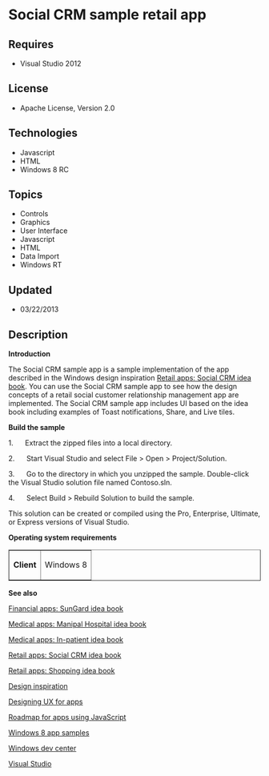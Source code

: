 # Social CRM sample retail app
## Requires
- Visual Studio 2012
## License
- Apache License, Version 2.0
## Technologies
- Javascript
- HTML
- Windows 8 RC
## Topics
- Controls
- Graphics
- User Interface
- Javascript
- HTML
- Data Import
- Windows RT
## Updated
- 03/22/2013
## Description

<p><strong>Introduction</strong></p>
<p>The Social CRM sample app is a sample implementation of the app described in the Windows design inspiration
<a href="http://msdn.microsoft.com/en-us/library/windows/apps/dn163531" target="_blank">
Retail apps: Social CRM idea book</a>. You can use the Social CRM sample app to see how the design concepts of a retail social customer relationship management app are implemented. The Social CRM sample app includes UI based on the idea book including examples
 of Toast notifications, Share, and Live tiles.</p>
<p><strong>Build the sample</strong></p>
<p>1.&nbsp;&nbsp;&nbsp;&nbsp;&nbsp; Extract the zipped files into a local directory.</p>
<p>2.&nbsp;&nbsp;&nbsp;&nbsp;&nbsp; Start Visual Studio and select File &gt; Open &gt; Project/Solution.</p>
<p>3.&nbsp;&nbsp;&nbsp;&nbsp;&nbsp; Go to the directory in which you unzipped the sample. Double-click the Visual Studio solution file named Contoso.sln.</p>
<p>4.&nbsp;&nbsp;&nbsp;&nbsp;&nbsp; Select Build &gt; Rebuild Solution to build the sample.</p>
<p>This solution can be created or compiled using the Pro, Enterprise, Ultimate, or Express versions of Visual Studio.</p>
<p><strong>Operating system requirements</strong></p>
<table border="1" cellspacing="0" cellpadding="0">
<tbody>
<tr>
<td>
<p><strong>Client</strong></p>
</td>
<td>
<p>Windows&nbsp;8</p>
</td>
</tr>
</tbody>
</table>
<p><strong>See also</strong></p>
<p><a href="http://msdn.microsoft.com/en-us/library/windows/apps/dn163530" target="_blank">Financial apps: SunGard idea book</a></p>
<p><a href="http://msdn.microsoft.com/en-us/library/windows/apps/dn163532" target="_blank">Medical apps: Manipal Hospital idea book</a></p>
<p><a href="http://msdn.microsoft.com/en-us/library/windows/apps/dn163533" target="_blank">Medical apps: In-patient idea book</a></p>
<p><a href="http://msdn.microsoft.com/en-us/library/windows/apps/dn163531" target="_blank">Retail apps: Social CRM idea book</a></p>
<p><a href="http://msdn.microsoft.com/en-us/library/windows/apps/jj635241.aspx" target="_blank">Retail apps: Shopping idea book</a></p>
<p><a href="http://msdn.microsoft.com/en-us/library/windows/apps/hh868274" target="_blank">Design inspiration</a></p>
<p><a href="http://msdn.microsoft.com/en-us/library/windows/apps/hh779072" target="_blank">Designing UX for apps</a></p>
<p><a href="http://msdn.microsoft.com/en-us/library/windows/apps/Hh465037" target="_blank">Roadmap for apps using JavaScript</a></p>
<p><a href="http://go.microsoft.com/fwlink/p/?LinkID=227694" target="_blank">Windows 8 app samples</a></p>
<p><a href="http://msdn.microsoft.com/en-US/windows/apps" target="_blank">Windows dev center</a></p>
<p><a href="http://msdn.microsoft.com/en-US/vstudio/" target="_blank">Visual Studio</a></p>
